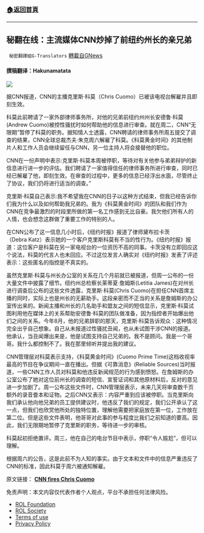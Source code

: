 ###  [:house:返回首頁](https://github.com/ourhimalayas/txt)
---


## 秘翻在线：主流媒体CNN炒掉了前纽约州长的亲兄弟
` 秘密翻譯組G-Translators` [轉載自GNews](https://gnews.org/zh-hans/1725760/)

#### 撰稿翻译：Hakunamatata

![](https://assets.gnews.org/wp-content/uploads/2021/12/211130182553-chris-cuomo-2020-sper-tease.jpg)

据CNN报道，CNN的主播克里斯·科莫（Chris Cuomo）已被该电视台解雇并且即刻生效。

科莫此前聘请了一家外部律师事务所，对他的兄弟前纽约州州长安德鲁·科莫(Andrew Cuomo)被控性骚扰时如何帮助他的信息进行审查。就在周二，CNN“无限期”暂停了科莫的职务。据知情人士透露，CNN聘请的律师事务所周五提交了调查的结果，CNN全球总裁杰夫·朱克周六解雇了科莫。《科莫黄金时间》的其他制片人和工作人员会继续留任与CNN，另一位主持人将会接替他的职位。

CNN在一份声明中表示:克里斯·科莫本周被停职，等待对有关他参与弟弟辩护的新信息进行进一步的评估。我们聘请了一家值得信任的律师事务所进行审查，同时已经已解雇了他，即刻生效。在审查的过程中，更多的信息已经浮出水面，尽管终止了协议，我们仍将进行适当的调查。”

克里斯·科莫自己表示:我不希望我在CNN的日子以这种方式结束，但我已经告诉你们我为什么以及如何帮助我兄弟的。我为《科莫黄金时间》的团队和我们作为CNN在竞争最激烈的时段里所做的第一名工作感到无比自豪。我欠他们所有人的人情，也会想念这群做了重要工作的特别的人。

在CNN公布了这一信息几小时后，《纽约时报》报道了律师黛布拉卡茨（Debra Katz）表示她的一个客户克里斯科莫有不当的性行为。《纽约时报》报道：这位客户是科莫在另一家电视台的一位资历不高的同事。卡茨没有立即回应这个说法，科莫的代言人也未回应。不过这位发言人确实对《纽约时报》发表了评述表示：这些匿名的指控是不真实的。

虽然克里斯·科莫与州长办公室的关系在几个月前就已被报道，但周一公布的一份大量文件中披露了细节。纽约州总检察长莱蒂夏·詹姆斯(Letitia James)在对州长进行调查后公布的这些文件透露，克里斯·科莫(Chris Cuomo)在担任CNN首席主播的同时，实际上也是州长的无薪助手。这段亲密而不正当的关系是詹姆斯的办公室传出来的。新闻主播和州长的几名助手和盟友之间的短信显示，克里斯·科莫试图利用他在媒体上的关系帮助安德鲁·科莫的团队做准备，因为指控者开始爆出他们之间的关系。今年8月，他的兄弟辞职的那天，克里斯·科莫告诉观众：这种情况完全出乎自己想象。自己从未报道过性骚扰丑闻，也从未试图干涉CNN的报道。他承认，当丑闻爆出来是，他是试图支持自己兄弟的。我不是顾问。我是一个哥哥。我什么都控制不了。我在那里倾听并提出我的建议。

CNN管理层对科莫表示支持，《科莫黄金时间》(Cuomo Prime Time)这档收视率最高的节目在争议期间一直在播出。但据《可靠消息》(Reliable Sources)当时报道，一些CNN工作人员对科莫和他违反新闻规范的行为感到愤怒。在詹姆斯的办公室公布了她对这位前州长的调查的短信、宣誓证词和其他原材料后，反对的意见进一步加剧了。周一公布这些文件时，CNN管理层表示，未来几天将审查数千页额外的录音誊本和证物。之后CNN又表示：内容严重到应该被停职。当克里斯向我们承认他向他兄弟的员工提供建议时，他违反了我们的规定，我们公开承认了这一点，但我们也欣赏他所处的独特位置，理解他需要把家庭放在第一位，工作放在第二位。但是这些文件表明，他哥哥对此事的参与程度比我们之前知道的要高。因此，我们无限期地暂停了克里斯的职务，等待进一步的审核。

科莫起初拒绝置评。周三，他在自己的电台节目中表示，停职“令人尴尬”，但可以理解。

根据周六的公告，这是此前不为人知的事实。由于文本和文件中的信息严重违反了CNN的标准，因此科莫于周六被通知解雇。

原文链接： [**CNN fires Chris Cuomo**](https://edition.cnn.com/2021/12/04/media/cnn-fires-chris-cuomo/index.html)

 

免责声明：本文内容仅代表作者个人观点，平台不承担任何法律风险。

- [ROL Foundation](https://rolfoundation.org/)
- [ROL Society](https://rolsociety.org/)
- [Terms of use](https://gnews.org/terms-of-use-3/)
- [Privacy Policy](https://gnews.org/privacy-policy/)
